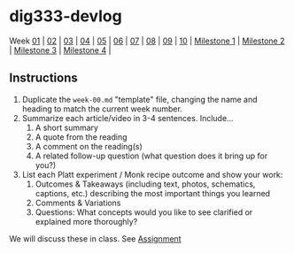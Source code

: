 
# dig333-devlog


Week [01](week-01.md) | [02](week-02.md) | [03](week-03.md) | [04](week-04.md) | [05](week-05.md) | [06](week-06.md) | [07](week-07.md) | [08](week-08.md) | [09](week-09.md) | [10](week-10.md) | [Milestone 1](milestone1.md) | [Milestone 2](milestone2.md) | [Milestone 3](milestone3.md) | [Milestone 4](milestone4.md) |


## Instructions

1. Duplicate the `week-00.md` "template" file, changing the name and heading to match the current week number.
1. Summarize each article/video in 3-4 sentences. Include...
    1. A short summary
    1. A quote from the reading
    1. A comment on the reading(s)
    1. A related follow-up question (what question does it bring up for you?)
1. List each Platt experiment / Monk recipe outcome and show your work:
    1. Outcomes & Takeaways (including text, photos, schematics, captions, etc.) describing the most important things you learned
    1. Comments & Variations
    1. Questions: What concepts would you like to see clarified or explained more thoroughly?

We will discuss these in class. See [Assignment](https://docs.google.com/document/d/1PAoPz-3vDPFWS5q9RHRb-dC7T4earpFXJW8w6v9wfZ0/edit)

